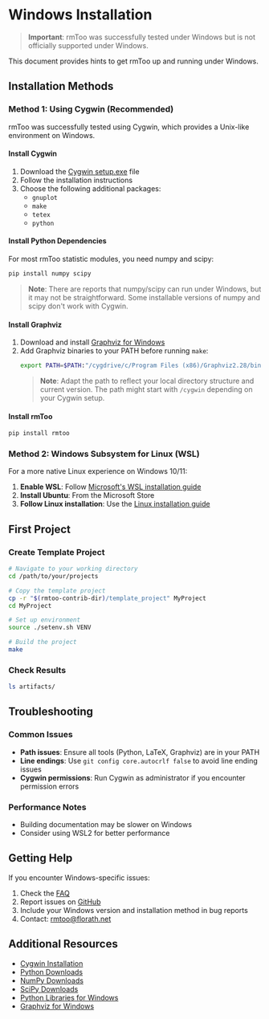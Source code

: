 # Windows Installation

> **Important**: rmToo was successfully tested under Windows but is not officially supported under Windows.

This document provides hints to get rmToo up and running under Windows.

## Installation Methods

### Method 1: Using Cygwin (Recommended)

rmToo was successfully tested using Cygwin, which provides a Unix-like environment on Windows.

#### Install Cygwin
1. Download the [Cygwin setup.exe](http://cygwin.com/install.html) file
2. Follow the installation instructions
3. Choose the following additional packages:
   - `gnuplot`
   - `make`
   - `tetex`
   - `python`

#### Install Python Dependencies
For most rmToo statistic modules, you need numpy and scipy:
```bash
pip install numpy scipy
```

> **Note**: There are reports that numpy/scipy can run under Windows, but it may not be straightforward. Some installable versions of numpy and scipy don't work with Cygwin.

#### Install Graphviz
1. Download and install [Graphviz for Windows](http://www.graphviz.org/Download_windows.php)
2. Add Graphviz binaries to your PATH before running `make`:
   ```bash
   export PATH=$PATH:"/cygdrive/c/Program Files (x86)/Graphviz2.28/bin"
   ```
   > **Note**: Adapt the path to reflect your local directory structure and current version. The path might start with `/cygwin` depending on your Cygwin setup.

#### Install rmToo
```bash
pip install rmtoo
```

### Method 2: Windows Subsystem for Linux (WSL)

For a more native Linux experience on Windows 10/11:

1. **Enable WSL**: Follow [Microsoft's WSL installation guide](https://docs.microsoft.com/en-us/windows/wsl/install)
2. **Install Ubuntu**: From the Microsoft Store
3. **Follow Linux installation**: Use the [Linux installation guide](linux.md)

## First Project

### Create Template Project
```bash
# Navigate to your working directory
cd /path/to/your/projects

# Copy the template project
cp -r "$(rmtoo-contrib-dir)/template_project" MyProject
cd MyProject

# Set up environment
source ./setenv.sh VENV

# Build the project
make
```

### Check Results
```bash
ls artifacts/
```

## Troubleshooting

### Common Issues
- **Path issues**: Ensure all tools (Python, LaTeX, Graphviz) are in your PATH
- **Line endings**: Use `git config core.autocrlf false` to avoid line ending issues
- **Cygwin permissions**: Run Cygwin as administrator if you encounter permission errors

### Performance Notes
- Building documentation may be slower on Windows
- Consider using WSL2 for better performance

## Getting Help

If you encounter Windows-specific issues:
1. Check the [FAQ](../../faq.md)
2. Report issues on [GitHub](https://github.com/florath/rmtoo/issues)
3. Include your Windows version and installation method in bug reports
4. Contact: rmtoo@florath.net

## Additional Resources

- [Cygwin Installation](http://cygwin.com/install.html)
- [Python Downloads](http://www.python.org/download/releases/)
- [NumPy Downloads](http://sourceforge.net/projects/numpy/)
- [SciPy Downloads](http://sourceforge.net/projects/scipy/)
- [Python Libraries for Windows](http://www.lfd.uci.edu/~gohlke/pythonlibs/)
- [Graphviz for Windows](http://www.graphviz.org/Download_windows.php)